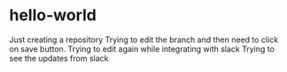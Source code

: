 # hello-world
Just creating a repository
Trying to edit the branch and then need to click on save button.
Trying to edit again while integrating with slack
Trying to see the updates from slack
